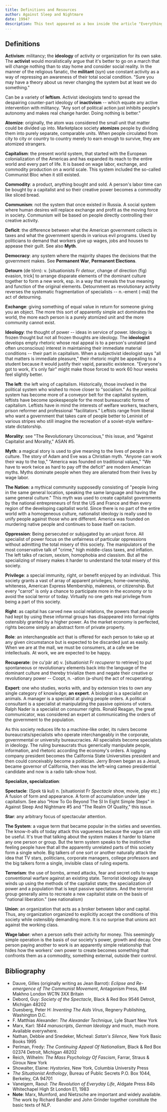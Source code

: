 ```yaml
---
title: Definitions and Resources
author: Against Sleep and Nightmare
date: 1994?
description: This text appeared as a box inside the article "Everything is True and Nothing is Permitted" in Against Sleep and Nightmare 6 (2000?), but mirrors almost exactly "Definitions and Resources" from Against Sleep and Nightmare 5 (1994?), both of which are available at <http://www.againstsleepandnightmare.net/ASAN/welcome.html>
...
```


## Definitions

**Activism**: militancy; the **ideology** of activity or organization for its own sake. The **activist** would moralistically argue that it's better to go on a march that will change nothing than to stay home and consider social reality. In the manner of the religious fanatic, the **militant** (syn) use constant activity as a way of repressing an awareness of their total social condition. "Sure you may have a theory about us never changing the system but at least we do something."

Can be a variety of **leftism**. Activist ideologists tend to spread the despairing counter-part ideology of **inactivism** -- which equate any active intervention with militancy. "Any sort of political action just inhibits people's autonomy and makes real change harder. Doing nothing is better."

**Atomize**: originally, the atom was considered the small unit that matter could be divided up into. Marketplace society **atomizes** people by dividing them into purely separate, comparable units. When people circulated from city to city or country to country merely to earn enough to survive, they are atomized strangers.

**Capitalism**: the present world system, that started with the European colonialization of the Americas and has expanded its reach to the entire world and every part of life. It is based on wage labor, exchange, and commodity production on a world scale. This system included the so-called Communist Bloc when it still existed.

**Commodity**: a product, anything bought and sold. A person's labor time can be bought by a capitalist and so their creative power becomes a commodity like sliced bread.

**Communism**: not the system that once existed in Russia. A social system where human desires will replace exchange and profit as the moving force in society. Communism will be based on people directly controlling their creative activity.

**Deficit**: the difference between what the American government collects in taxes and what the government spends in various evil programs. Used by politicians to demand that workers give up wages, jobs and houses to appease their guilt. See also **Myth**.

**Democracy**: any system where the majority shapes the decisions that the government makes. See **Permanent War**, **Permanent Elections**.

**Detourn** (de tôrn): v. [situationists Fr _detour_, change of direction (fig) evasion, trick] to arrange disparate elements of the dominant culture together to form a new work, esp. in a way that reveals the true meaning and function of the original elements. Detournment as revolutionary activity reverses the systematic fragmentation of specialists -- n.-ement (-mä) the act of detourning.

**Exchange**: giving something of equal value in return for someone giving you an object. The more this sort of apparently simple act dominates the world, the more each person is a purely atomized unit and the more community cannot exist.

**Ideology**: the thought of power -- ideas in service of power. Ideology is frozen thought but not all frozen thoughts are ideology. The **ideologist** develops empty rhetoric whose real appeal is to a person's unstated (and often unconscious) interest in maintaining their immediate material conditions -- their part in capitalism. When a subjectivist ideologist says "all that matters is immediate pleasure," their rhetoric might be appealing to a student because it would justify their vapid, parasitic existence. "Everyone's got to work, it's only fair" might make those forced to work 60 hour weeks feel slightly better.

**The left**: the left wing of capitalism. Historically, those involved in the political system who wished to move closer to "socialism." As the political system has become more of a conveyor belt for the capitalist system, leftists have become spokespeople for the most bureaucratic forms of capitalism. Leftists have in mind the interests of welfare workers, teachers, prison reformer and professional "facilitators." Leftists range from liberal who want a government that takes care of people better to Leninist of various stripes who still imagine the recreation of a soviet-style welfare-state dictatorship.

**Morality**: see "The Revolutionary Unconscious," this issue, and "Against Capitalist and Morality," ASAN #5.

**Myth**: a magical story is used to give meaning to the lives of people in a culture. The story of Adam and Eve was a Christian myth. "Anyone can work their way to the top," "America was founded on traditional values," "We have to work twice as hard to pay off the deficit" are modern American myths. Myths dominate people when they are alienated from their lives by wage labor.

**The Nation**: a mythical community supposedly consisting of "people living in the same general location, speaking the same language and having the same general culture." This myth was used to create capitalist governments by the national entrepreneurs of first the US and France and then every region of the developing capitalist world. Since there is no part of the entire world with a homogeneous culture, nationalist ideology is really used to unify people against those who are different. America was founded on murdering native people and continues to base itself on racism.

**Oppression**: Being persecuted or subjugated by an unjust force. All specialist of power focus on the unfairness of particular oppressions without admitting the total misery of this society. The manipulators of the most conservative talk of "crime," high middle-class taxes, and inflation. The left talks of racism, sexism, homophobia and classism. But all the specializing of misery makes it harder to understand the total misery of this society.

**Privilege**: a special immunity, right, or benefit enjoyed by an individual. This society grants a vast of array of apparent privileges; home-ownership, whiteness, American Express Membership, maleness, or citizenship. But every "carrot" is only a chance to participate more in the economy or to avoid the social terror of today. Virtually no one gets real privilege from being a part of this society.

**Right**: as capital has carved new social relations, the powers that people had kept by using these informal groups has disappeared into formal rights ostensibly granted by a higher power. As the market economy is perfected, rights become simply an abstract form of private property.

**Role**: an interchangeable act that is offered for each person to take up at any given circumstance but is expected to be discarded just as easily. When we are at the mall, we must be consumers, at a cafe we be intellectuals. At work, we are expected to be happy.

**Recuperate**: (re cu'pär at) v. [situationist Fr _recuperer_ to retrieve] to put spontaneous or revolutionary elements back into the language of the dominant culture and thereby trivialize them and negate their creative or revolutionary power -- Coopt, n. -ation (a-shun) the act of recuperating.

**Expert**: one who studies, works with, and by extension tries to own any single category of knowledge; **an expert**. A biologist is a specialist on animals. A manager is a specialist at giving people orders. A political consultant is a specialist at manipulating the passive opinions of voters. Ralph Nader is a specialist on consumer rights. Ronald Reagan, the great communicator, was considered an expert at communicating the orders of the government to the population.

As this society reduces life to a machine-like order, its rulers become bureaucrats/specialists who operate interchangeably in the corporate, governmental or university bureaucracies. All specialists become specialists in ideology. The ruling bureaucrats thus generically manipulate people, information, and rhetoric according the economy's orders. A logging company president becomes the California State Universities president and then could conceivably become a politician. Jerry Brown began as a Jesuit, became governor of California, then was the left-wing cameo presidential candidate and now is a radio talk-show host.

**Specialize, specialization**:

**Spectacle**: (Spek tä kul) n. [situationist Fr _Spectacle_ show, movie, play etc.] A fusion of form and appearance. A form of accumulation under late capitalism. See also "How To Go Beyond The SI In Eight Simple Steps" in Against Sleep And Nightmare #5 and "The Realm Of Quality," this issue.

**Star**: any arbitrary focus of spectacular attention.

**The System**: a vague term that became popular in the sixties and seventies. The know-it-alls of today attack this vagueness because the vague can still be useful. It's true that talking about the system makes it harder to blame any one person or group. But the term system speaks to the instinctive feeling people have that all the apparently unrelated parts of this society form a single whole. Big talkers of one sort or another naturally attack the idea that TV stars, politicians, corporate managers, college professors and the big talkers form a single, invisible class of ruling experts.

**Terrorism**: the use of bombs, armed attacks, fear and secret cells to wage conventional warfare against an existing state. Terrorist ideology always winds up using the methods of the capitalist state; the specialization of power and a population that is kept passive spectators. And the terrorist group generally aims to recreate a new capitalist state on the basis of "national liberation." (see nationalism)

**Union**: an organization that acts as a broker between labor and capital. Thus, any organization organized to explicitly accept the conditions of this society while ostensibly demanding more. It is no surprise that unions act against the working class.

**Wage labor**: when a person sells their activity for money. This seemingly simple operation is the basis of our society's power, growth and decay. One person paying another to work is an apparently simple relationship that hides how the workers' own power to create becomes something that confronts them as a commodity, something external, outside their control.

## Bibliography

* Dauve, Gilles (originally writing as Jean Barrot): _Eclipse and Re-emergence of The Communist Movement_, Antagonism Press, BM Makhno London WC1N 3XX Britain
* Debord, Guy: _Society of the Spectacle_, Black & Red Box 9546 Detroit, Michigan 48202
* Duesberg, Peter H: _Inventing The Aids Virus_, Regnery Publishing, Washington D.C.
* F. Matthias Alexander: _The Alexander Technique_, Lyle Stuart New York
* Marx, Karl: _1844 manuscripts_, _German Ideology_ and much, much more. Available everywhere.
* Nathan, Debbie and Snedeker, Micheal: _Satan's Silence_, New York Basic Books 1995
* Perlman, Fredy: _The Continuing Appeal Of Nationalism_, Black & Red Box 02374 Detroit, Michigan 48202
* Reich, Wilhelm: _The Mass Psychology Of Fascism_, Farrar, Straus & Giroux New York
* Showalter, Elaine: _Hystories_, New York, Columbia University Press
* _The Situationist Anthology_, Bureau of Public Secrets P.O. Box 1044, Berkeley, CA 94701
* Vaneigem, Raoul: _The Revolution of Everyday Life_, Aldgate Press 84b Whitechapel High St London E1, 1983
* **Note**: Marx, Mumford, and Nietzsche are important and widely available. The work by Richard Bandler and John Grinder together constitute the basic texts of NLP.
